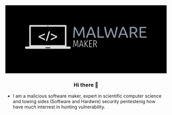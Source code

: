
<div align="center">

<img src="images/log.png">

<div>


### Hi there 👋 

<div align="left">
<div>
  

-  I am a malicious software maker, expert in scientific computer science and towing sides (Software and Hardwre) security pentestenig how have much interrest in hunting vulnerability.


<!--
**MonTassar-Dhouibi/MonTassar-Dhouibi** is a ✨ _special_ ✨ repository because its `README.md` (this file) appears on your GitHub profile.

Here are some ideas to get you started:

- 🔭 I’m currently working on ...
- 🌱 I’m currently learning ...
- 👯 I’m looking to collaborate on ...
- 🤔 I’m looking for help with ...
- 💬 Ask me about ...
- 📫 How to reach me: ...
- 😄 Pronouns: ...
- ⚡ Fun fact: ...
-->

